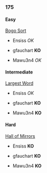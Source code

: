 ### 175

#### Easy

[Bogo Sort](http://www.reddit.com/r/dailyprogrammer/comments/2d8yk5/8112014_challenge_175_easy_bogo/)

* Ensiss _OK_

* gfauchart **KO**

* Mawu3n4 _OK_


#### Intermediate

[Largest Word](http://www.reddit.com/r/dailyprogrammer/comments/2dgd5v/8132014_challenge_175_intermediate_largest_word/)

* Ensiss _OK_

* gfauchart **KO**

* Mawu3n4 **KO**


#### Hard

[Hall of Mirrors](http://www.reddit.com/r/dailyprogrammer/comments/2dmdwo/8152014_challenge_175_hard_hall_of_mirror/)

* Ensiss **KO**

* gfauchart **KO**

* Mawu3n4 **KO**
